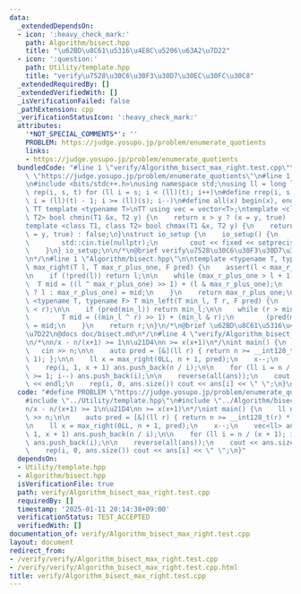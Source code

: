 ```yaml
---
data:
  _extendedDependsOn:
  - icon: ':heavy_check_mark:'
    path: Algorithm/bisect.hpp
    title: "\u62BD\u8C61\u5316\u4E8C\u5206\u63A2\u7D22"
  - icon: ':question:'
    path: Utility/template.hpp
    title: "verify\u7528\u30C6\u30F3\u30D7\u30EC\u30FC\u30C8"
  _extendedRequiredBy: []
  _extendedVerifiedWith: []
  _isVerificationFailed: false
  _pathExtension: cpp
  _verificationStatusIcon: ':heavy_check_mark:'
  attributes:
    '*NOT_SPECIAL_COMMENTS*': ''
    PROBLEM: https://judge.yosupo.jp/problem/enumerate_quotients
    links:
    - https://judge.yosupo.jp/problem/enumerate_quotients
  bundledCode: "#line 1 \"verify/Algorithm_bisect_max_right.test.cpp\"\n#define PROBLEM\
    \ \"https://judge.yosupo.jp/problem/enumerate_quotients\"\n#line 1 \"Utility/template.hpp\"\
    \n#include <bits/stdc++.h>\nusing namespace std;\nusing ll = long long;\n#define\
    \ rep(i, s, t) for (ll i = s; i < (ll)(t); i++)\n#define rrep(i, s, t) for (ll\
    \ i = (ll)(t) - 1; i >= (ll)(s); i--)\n#define all(x) begin(x), end(x)\n\n#define\
    \ TT template <typename T>\nTT using vec = vector<T>;\ntemplate <class T1, class\
    \ T2> bool chmin(T1 &x, T2 y) {\n    return x > y ? (x = y, true) : false;\n}\n\
    template <class T1, class T2> bool chmax(T1 &x, T2 y) {\n    return x < y ? (x\
    \ = y, true) : false;\n}\nstruct io_setup {\n    io_setup() {\n        ios::sync_with_stdio(false);\n\
    \        std::cin.tie(nullptr);\n        cout << fixed << setprecision(15);\n\
    \    }\n} io_setup;\n\n/*\n@brief verify\u7528\u30C6\u30F3\u30D7\u30EC\u30FC\u30C8\
    \n*/\n#line 1 \"Algorithm/bisect.hpp\"\n\ntemplate <typename T, typename F> T\
    \ max_right(T l, T max_r_plus_one, F pred) {\n    assert(l < max_r_plus_one);\n\
    \n    if (!pred(l)) return l;\n\n    while (max_r_plus_one > l + 1) {\n      \
    \  T mid = ((l ^ max_r_plus_one) >> 1) + (l & max_r_plus_one);\n        (pred(mid)\
    \ ? l : max_r_plus_one) = mid;\n    }\n    return max_r_plus_one;\n};\n\ntemplate\
    \ <typename T, typename F> T min_left(T min_l, T r, F pred) {\n    assert(min_l\
    \ < r);\n\n    if (pred(min_l)) return min_l;\n\n    while (r > min_l + 1) {\n\
    \        T mid = ((min_l ^ r) >> 1) + (min_l & r);\n        (pred(mid) ? r : min_l)\
    \ = mid;\n    }\n    return r;\n}\n/*\n@brief \u62BD\u8C61\u5316\u4E8C\u5206\u63A2\
    \u7D22\n@docs doc/bisect.md\n*/\n#line 4 \"verify/Algorithm_bisect_max_right.test.cpp\"\
    \n/*\nn/x - n/(x+1) >= 1\n\u21D4\nn >= x(x+1)\n*/\nint main() {\n    ll n;\n \
    \   cin >> n;\n\n    auto pred = [&](ll r) { return n >= __int128_t(r) * (r +\
    \ 1); };\n\n    ll x = max_right(0LL, n + 1, pred);\n    x--;\n    vec<ll> ans;\n\
    \    rep(i, 1, x + 1) ans.push_back(n / i);\n\n    for (ll i = n / (x + 1); i\
    \ >= 1; i--) ans.push_back(i);\n\n    reverse(all(ans));\n    cout << ans.size()\
    \ << endl;\n    rep(i, 0, ans.size()) cout << ans[i] << \" \";\n}\n"
  code: "#define PROBLEM \"https://judge.yosupo.jp/problem/enumerate_quotients\"\n\
    #include \"../Utility/template.hpp\"\n#include \"../Algorithm/bisect.hpp\"\n/*\n\
    n/x - n/(x+1) >= 1\n\u21D4\nn >= x(x+1)\n*/\nint main() {\n    ll n;\n    cin\
    \ >> n;\n\n    auto pred = [&](ll r) { return n >= __int128_t(r) * (r + 1); };\n\
    \n    ll x = max_right(0LL, n + 1, pred);\n    x--;\n    vec<ll> ans;\n    rep(i,\
    \ 1, x + 1) ans.push_back(n / i);\n\n    for (ll i = n / (x + 1); i >= 1; i--)\
    \ ans.push_back(i);\n\n    reverse(all(ans));\n    cout << ans.size() << endl;\n\
    \    rep(i, 0, ans.size()) cout << ans[i] << \" \";\n}"
  dependsOn:
  - Utility/template.hpp
  - Algorithm/bisect.hpp
  isVerificationFile: true
  path: verify/Algorithm_bisect_max_right.test.cpp
  requiredBy: []
  timestamp: '2025-01-11 20:14:38+09:00'
  verificationStatus: TEST_ACCEPTED
  verifiedWith: []
documentation_of: verify/Algorithm_bisect_max_right.test.cpp
layout: document
redirect_from:
- /verify/verify/Algorithm_bisect_max_right.test.cpp
- /verify/verify/Algorithm_bisect_max_right.test.cpp.html
title: verify/Algorithm_bisect_max_right.test.cpp
---
```

